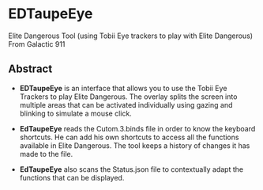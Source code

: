 # EDTaupeEye
Elite Dangerous Tool (using Tobii Eye trackers to play with Elite  Dangerous) From Galactic 911

## **Abstract**

- **EDTaupeEye** is an interface that allows you to use the Tobii Eye Trackers to play Elite Dangerous. 
The overlay splits the screen into multiple areas that can be activated individually using gazing 
and blinking to simulate a mouse click.

- **EdTaupeEye** reads the Cutom.3.binds file in order to know the keyboard shortcuts. He can add his 
own shortcuts to access all the functions available in Elite Dangerous. The tool keeps a history 
of changes it has made to the file.

- **EdTaupeEye** also scans the Status.json file to contextually adapt the functions that can be displayed.
